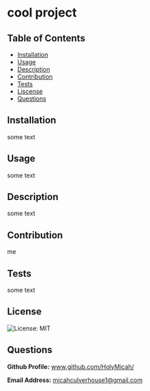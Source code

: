 # cool project

  ## Table of Contents
  * [Installation](#instructions)
  * [Usage](#usage)
  * [Description](#description)
  * [Contribution](#contribution)
  * [Tests](#testing)
  * [Liscense](#license)
  * [Questions](#questions)


  ## Installation
  some text
  
  ## Usage
  some text
  
  ## Description
  some text

  ## Contribution
  me
  
  ## Tests
  some text

  ## License
  ![License: MIT](https://img.shields.io/badge/License-MIT-yellow.svg)

  ## Questions
  
  **Github Profile:** www.github.com/HolyMicah/
  
  **Email Address:** micahculverhouse1@gmail.com
